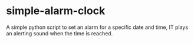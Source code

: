 # simple-alarm-clock
A simple python script to set an alarm for a specific date and time, IT plays an alerting sound when the time is reached.
